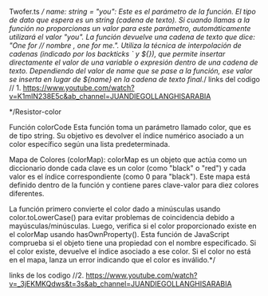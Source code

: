Twofer.ts
*/
name: string = "you": Este es el parámetro de la función. El tipo de dato que espera es un string (cadena de texto). Si cuando llamas a la función no proporcionas un valor para este parámetro, automáticamente utilizará el valor "you".
La función devuelve una cadena de texto que dice: "One for // nombre , one for me.".
Utiliza la técnica de interpolación de cadenas (indicado por los backticks ` y ${}), que permite insertar directamente el valor de una variable o expresión dentro de una cadena de texto.
Dependiendo del valor de name que se pase a la función, ese valor se inserta en lugar de ${name} en la cadena de texto final.*/
links del codigo
// 1. https://www.youtube.com/watch?v=K1mIN238E5c&ab_channel=JUANDIEGOLLANGHISARABIA 

*/Resistor-color

Función colorCode
Esta función toma un parámetro llamado color, que es de tipo string. Su objetivo es devolver el índice numérico asociado a un color específico según una lista predeterminada.

Mapa de Colores (colorMap):
colorMap es un objeto que actúa como un diccionario donde cada clave es un color (como "black" o "red") y cada valor es el índice correspondiente (como 0 para "black").
Este mapa está definido dentro de la función y contiene pares clave-valor para diez colores diferentes.

La función primero convierte el color dado a minúsculas usando color.toLowerCase() para evitar problemas de coincidencia debido a mayúsculas/minúsculas.
Luego, verifica si el color proporcionado existe en el colorMap usando hasOwnProperty(). Esta función de JavaScript comprueba si el objeto tiene una propiedad con el nombre especificado.
Si el color existe, devuelve el índice asociado a ese color.
Si el color no está en el mapa, lanza un error indicando que el color es inválido.*/

links de los codigo
//2. https://www.youtube.com/watch?v=_3jEKMKQdws&t=3s&ab_channel=JUANDIEGOLLANGHISARABIA 
